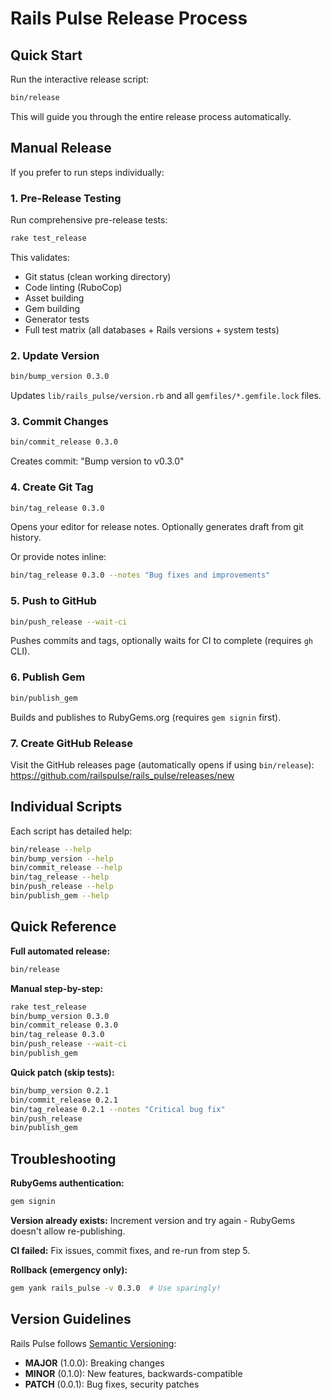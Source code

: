 # Rails Pulse Release Process

## Quick Start

Run the interactive release script:

```bash
bin/release
```

This will guide you through the entire release process automatically.

## Manual Release

If you prefer to run steps individually:

### 1. Pre-Release Testing

Run comprehensive pre-release tests:

```bash
rake test_release
```

This validates:
- Git status (clean working directory)
- Code linting (RuboCop)
- Asset building
- Gem building
- Generator tests
- Full test matrix (all databases + Rails versions + system tests)

### 2. Update Version

```bash
bin/bump_version 0.3.0
```

Updates `lib/rails_pulse/version.rb` and all `gemfiles/*.gemfile.lock` files.

### 3. Commit Changes

```bash
bin/commit_release 0.3.0
```

Creates commit: "Bump version to v0.3.0"

### 4. Create Git Tag

```bash
bin/tag_release 0.3.0
```

Opens your editor for release notes. Optionally generates draft from git history.

Or provide notes inline:

```bash
bin/tag_release 0.3.0 --notes "Bug fixes and improvements"
```

### 5. Push to GitHub

```bash
bin/push_release --wait-ci
```

Pushes commits and tags, optionally waits for CI to complete (requires `gh` CLI).

### 6. Publish Gem

```bash
bin/publish_gem
```

Builds and publishes to RubyGems.org (requires `gem signin` first).

### 7. Create GitHub Release

Visit the GitHub releases page (automatically opens if using `bin/release`):
https://github.com/railspulse/rails_pulse/releases/new

## Individual Scripts

Each script has detailed help:

```bash
bin/release --help
bin/bump_version --help
bin/commit_release --help
bin/tag_release --help
bin/push_release --help
bin/publish_gem --help
```

## Quick Reference

**Full automated release:**
```bash
bin/release
```

**Manual step-by-step:**
```bash
rake test_release
bin/bump_version 0.3.0
bin/commit_release 0.3.0
bin/tag_release 0.3.0
bin/push_release --wait-ci
bin/publish_gem
```

**Quick patch (skip tests):**
```bash
bin/bump_version 0.2.1
bin/commit_release 0.2.1
bin/tag_release 0.2.1 --notes "Critical bug fix"
bin/push_release
bin/publish_gem
```

## Troubleshooting

**RubyGems authentication:**
```bash
gem signin
```

**Version already exists:**
Increment version and try again - RubyGems doesn't allow re-publishing.

**CI failed:**
Fix issues, commit fixes, and re-run from step 5.

**Rollback (emergency only):**
```bash
gem yank rails_pulse -v 0.3.0  # Use sparingly!
```

## Version Guidelines

Rails Pulse follows [Semantic Versioning](https://semver.org/):

- **MAJOR** (1.0.0): Breaking changes
- **MINOR** (0.1.0): New features, backwards-compatible
- **PATCH** (0.0.1): Bug fixes, security patches
